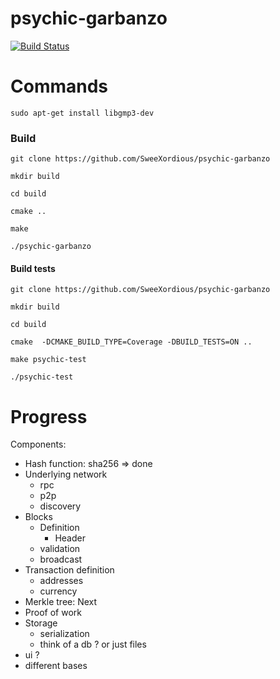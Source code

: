 # psychic-garbanzo
[![Build Status](https://travis-ci.com/SweeXordious/psychic-garbanzo.svg?token=z2HQYuqNJFYxRTjxCmyT&branch=master)](https://travis-ci.com/SweeXordious/psychic-garbanzo)
# Commands

`sudo apt-get install libgmp3-dev`

### Build 
`git clone https://github.com/SweeXordious/psychic-garbanzo`

`mkdir build`

`cd build`

`cmake ..`

`make`

`./psychic-garbanzo`

#### Build tests
`git clone https://github.com/SweeXordious/psychic-garbanzo`

`mkdir build`

`cd build`

`cmake  -DCMAKE_BUILD_TYPE=Coverage -DBUILD_TESTS=ON ..`

`make psychic-test`

`./psychic-test`

# Progress

Components:
- Hash function: sha256 => done
- Underlying network
    - rpc
    - p2p
    - discovery
- Blocks
    - Definition
        - Header
    - validation
    - broadcast
- Transaction definition
    - addresses
    - currency
- Merkle tree: Next
- Proof of work
- Storage
    - serialization
    - think of a db ? or just files
- ui ?
- different bases

